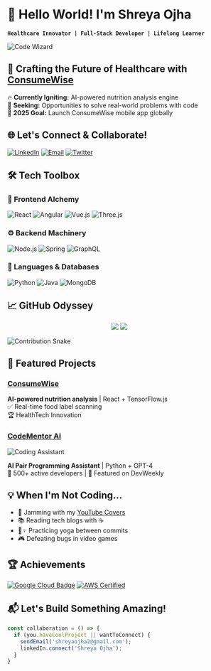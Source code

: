 # 👋 Hello World! I'm Shreya Ojha 

**`Healthcare Innovator | Full-Stack Developer | Lifelong Learner`**

![Code Wizard](https://media.giphy.com/media/L1R1tvI9svkIWwpVYr/giphy.gif)

## 🚀 Crafting the Future of Healthcare with [ConsumeWise](https://consumewise.com)

🔥 **Currently Igniting:** AI-powered nutrition analysis engine  
🌟 **Seeking:** Opportunities to solve real-world problems with code  
🎯 **2025 Goal:** Launch ConsumeWise mobile app globally

## 🌐 Let's Connect & Collaborate!

[![LinkedIn](https://img.shields.io/badge/Let's_Network-%230077B5.svg?logo=linkedin&logoColor=white&style=for-the-badge)](https://linkedin.com/in/shreya-ojha-a9548a218)
[![Email](https://img.shields.io/badge/Coffee_Chat-%23EA4335.svg?logo=gmail&logoColor=white&style=for-the-badge)](mailto:shreyaojha2@gmail.com)
[![Twitter](https://img.shields.io/badge/Tech_Tweets-%231DA1F2.svg?logo=twitter&logoColor=white&style=for-the-badge)](https://twitter.com/yourhandle)

## 🛠️ Tech Toolbox

### 🎨 Frontend Alchemy
![React](https://img.shields.io/badge/React-20232A?style=plastic&logo=react&logoColor=61DAFB)
![Angular](https://img.shields.io/badge/Angular-DD0031?style=plastic&logo=angular&logoColor=white)
![Vue.js](https://img.shields.io/badge/Vue.js-35495E?style=plastic&logo=vuedotjs&logoColor=4FC08D)
![Three.js](https://img.shields.io/badge/Three.js-000000?style=plastic&logo=threedotjs&logoColor=white)

### ⚙️ Backend Machinery
![Node.js](https://img.shields.io/badge/Node.js-339933?style=plastic&logo=nodedotjs&logoColor=white)
![Spring](https://img.shields.io/badge/Spring-6DB33F?style=plastic&logo=spring&logoColor=white)
![GraphQL](https://img.shields.io/badge/GraphQL-E10098?style=plastic&logo=graphql&logoColor=white)

### 🧪 Languages & Databases
![Python](https://img.shields.io/badge/Python-3776AB?style=plastic&logo=python&logoColor=white)
![Java](https://img.shields.io/badge/Java-ED8B00?style=plastic&logo=openjdk&logoColor=white)
![MongoDB](https://img.shields.io/badge/MongoDB-47A248?style=plastic&logo=mongodb&logoColor=white)

## 📈 GitHub Odyssey

<!-- GitHub Stats with Dynamic Gradient -->
<div align="center">
  <img src="https://github-readme-stats-sigma-five.vercel.app/api?username=Oblivious19&show_icons=true&theme=radical&count_private=true&include_all_commits=true&line_height=30">
  <img src="https://github-readme-streak-stats.herokuapp.com/?user=Oblivious19&theme=radical&fire=FF801F">
</div>

<!-- Snake Game Contribution Graph -->
![Contribution Snake](https://raw.githubusercontent.com/Oblivious19/Oblivious19/output/github-contribution-grid-snake-dark.svg)

## 🚀 Featured Projects

### [ConsumeWise](https://github.com/Oblivious19/ConsumeWise)


**AI-powered nutrition analysis** | React + TensorFlow.js  
✅ Real-time food label scanning  
🏆  HealthTech Innovation 

### [CodeMentor AI](https://github.com/Oblivious19/CodeMentor)
![Coding Assistant](https://media.giphy.com/media/v1.Y2lkPTc5MGI3NjExM2QwYjQ3Y2FhZTA1OGQxNzRlNjYzM2YwYjQxMjkxY2E0OTM5M2RjZSZlcD12MV9pbnRlcm5hbF9naWZzX2dpZklkJmN0PWc/juua9i2c2fA0AIp2iq/giphy.gif)

**AI Pair Programming Assistant** | Python + GPT-4  
🌟 500+ active developers | 🚀 Featured on DevWeekly


## 💡 When I'm Not Coding...

- 🎸 Jamming with my [YouTube Covers](https://youtube.com/yourchannel)
- 📚 Reading tech blogs with ☕
- 🧘♀️ Practicing yoga between commits
- 🎮 Defeating bugs in video games


## 🏆 Achievements

[![Google Cloud Badge](https://img.shields.io/badge/Google_Cloud-Expert-4285F4?style=for-the-badge&logo=google-cloud&logoColor=white)](https://cloud.google.com)
[![AWS Certified](https://img.shields.io/badge/AWS-Certified-FF9900?style=for-the-badge&logo=amazon-aws&logoColor=white)](https://aws.amazon.com)

## 📬 Let's Build Something Amazing!

```javascript
const collaboration = () => {
  if (you.haveCoolProject || wantToConnect) {
    sendEmail('shreyaojha2@gmail.com');
    linkedIn.connect('Shreya Ojha');
  }
}
